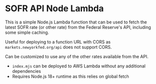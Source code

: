 # SOFR API Node Lambda

This is a simple Node.js Lambda function that can be used to fetch the latest SOFR rate (or other rate) from the Federal Reserve's API, including some simple caching.

Useful for deploying to a function URL with CORS as `markets.newyorkfed.org/api` does not support CORS.

Can be customized to use any of the other rates available from the API.

- `index.mjs` can be deployed to AWS Lambda without any additional dependencies
- Requires Node.js 18+ runtime as this relies on global fetch
